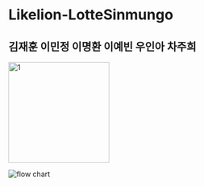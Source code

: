 # Likelion-LotteSinmungo
## 김재훈 이민정 이명환 이예빈 우인아 차주희

<img width="200" alt="1" src="https://user-images.githubusercontent.com/56781342/95324147-3e892480-08da-11eb-8a9e-d9d5cdf03615.png">


![flow chart](https://user-images.githubusercontent.com/56781342/95323998-0255c400-08da-11eb-96ec-c3528bad8f26.PNG)
